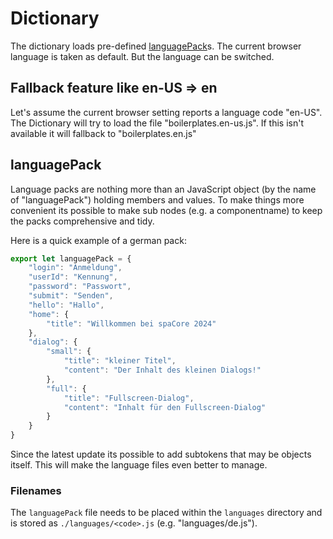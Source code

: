 # Dictionary
The dictionary loads pre-defined [languagePack](#languagepack)s. The current browser language is taken as default. But the language can be switched.

## Fallback feature like en-US => en
Let's assume the current browser setting reports a language code "en-US". The Dictionary will try to load the file "boilerplates.en-us.js". If this isn't available it will fallback to "boilerplates.en.js"

## languagePack
Language packs are nothing more than an JavaScript object (by the name of "languagePack") holding members and values. 
To make things more convenient its possible to make sub nodes (e.g. a componentname) to keep the packs comprehensive and tidy.

Here is a quick example of a german pack: 
```javaScript
export let languagePack = {
    "login": "Anmeldung",
    "userId": "Kennung",
    "password": "Passwort",
    "submit": "Senden",
    "hello": "Hallo",
    "home": {
        "title": "Willkommen bei spaCore 2024"
    },
    "dialog": {
        "small": {
            "title": "kleiner Titel",
            "content": "Der Inhalt des kleinen Dialogs!"
        },
        "full": {
            "title": "Fullscreen-Dialog",
            "content": "Inhalt für den Fullscreen-Dialog"
        }
    }
}
```
Since the latest update its possible to add subtokens that may be objects itself. This will make the language files even better to manage.
### Filenames
The `languagePack` file needs to be placed within the `languages` directory and is stored as `./languages/<code>.js` (e.g. "languages/de.js").
